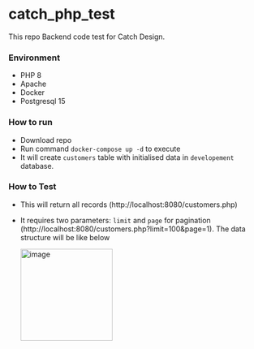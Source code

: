 # catch_php_test
This repo Backend code test for Catch Design.

### Environment
- PHP 8
- Apache
- Docker
- Postgresql 15

### How to run
- Download repo
- Run command `docker-compose up -d` to execute
- It will create `customers` table with initialised data in `developement` database.

### How to Test
- This will return all records (http://localhost:8080/customers.php)
- It requires two parameters: `limit` and `page` for pagination (http://localhost:8080/customers.php?limit=100&page=1). The data structure will be like below

  <img width="181" alt="image" src="https://github.com/user-attachments/assets/39e5f73b-35f3-4af5-87e0-7e17ca14e6e1" />
